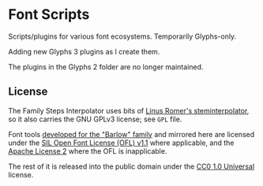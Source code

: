 # Font Scripts

Scripts/plugins for various font ecosystems. Temporarily Glyphs-only.

Adding new Glyphs 3 plugins as I create them.

The plugins in the Glyphs 2 folder are no longer maintained.

## License

The Family Steps Interpolator uses bits of [Linus Romer's steminterpolator]( https://github.com/linusromer/steminterpolation), so it also carries the GNU GPLv3 license; see `GPL` file.

Font tools [developed for the "Barlow" family](https://github.com/jpt/barlow/tree/master/tools) and mirrored here are licensed under the [SIL Open Font License (OFL) v1.1](https://scripts.sil.org/cms/scripts/page.php?item_id=OFL_web) where applicable, and the [Apache License 2](http://www.apache.org/licenses/LICENSE-2.0) where the OFL is inapplicable. 

The rest of it is released into the public domain under the [CC0 1.0 Universal](https://creativecommons.org/publicdomain/zero/1.0/) license.